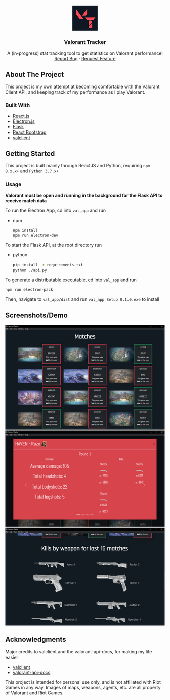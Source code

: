 <div id="top"></div>
<!--
*** Thanks for checking out the Best-README-Template. If you have a suggestion
*** that would make this better, please fork the repo and create a pull request
*** or simply open an issue with the tag "enhancement".
*** Don't forget to give the project a star!
*** Thanks again! Now go create something AMAZING! :D
-->



<!-- PROJECT SHIELDS -->
<!--
*** I'm using markdown "reference style" links for readability.
*** Reference links are enclosed in brackets [ ] instead of parentheses ( ).
*** See the bottom of this document for the declaration of the reference variables
*** for contributors-url, forks-url, etc. This is an optional, concise syntax you may use.
*** https://www.markdownguide.org/basic-syntax/#reference-style-links
-->

<!-- PROJECT LOGO -->
<br />
<div align="center">
  <a href="https://github.com/rpatel1023/valorant_tracker">
    <img src="images/v_track.png" alt="Logo" width="80" height="80">
  </a>

<h3 align="center">Valorant Tracker</h3>

  <p align="center">
    A (in-progress) stat tracking tool to get statistics on Valorant performance!
    <br />
    <a href="https://github.com/rpatel1023/valorant_tracker/issues">Report Bug</a>
    ·
    <a href="https://github.com/rpatel1023/valorant_tracker/issues">Request Feature</a>
  </p>
</div>




<!-- ABOUT THE PROJECT -->
## About The Project

This project is my own attempt at becoming comfortable with the Valorant Client API, and keeping track of my performance as I play Valorant.


### Built With

* [React.js](https://reactjs.org/)
* [Electron.js](https://www.electronjs.org/)
* [Flask](https://flask.palletsprojects.com/en/2.0.x/)
* [React Bootstrap](https://react-bootstrap.github.io/)
* [valclient](https://github.com/colinhartigan/valclient.py)

<!-- GETTING STARTED -->
## Getting Started

This project is built mainly through ReactJS and Python, requiring `npm 8.x.x+` and `Python 3.7.x+`

### Usage

**Valorant must be open and running in the background for the Flask API to receive match data**

To run the Electron App, cd into `val_app` and run
* npm

  ```sh
  npm install
  npm run electron-dev
  ```
To start the Flask API, at the root directory run
* python

  ```sh
  pip install -r requirements.txt
  python ./api.py
  ````
To generate a distributable executable, cd into `val_app` and run
```sh
npm run electron-pack
```
Then, navigate to `val_app/dist` and run  `val_app Setup 0.1.0.exe` to install

## Screenshots/Demo

![demo_2](https://github.com/rpatel1023/valorant_tracker/blob/master/images/Demo_2.png?raw=true)
![demo_3](https://github.com/rpatel1023/valorant_tracker/blob/master/images/Demo_3.png?raw=true)
![demo_1](https://github.com/rpatel1023/valorant_tracker/blob/master/images/Demo_1.png?raw=true)
<!-- ACKNOWLEDGMENTS -->
## Acknowledgments
Major credits to valclient and the valorant-api-docs, for making my life easier
* [valclient](https://github.com/colinhartigan/valclient.py)
* [valorant-api-docs](https://github.com/techchrism/valorant-api-docs)

This project is intended for personal use only, and is not affiliated with Riot Games in any way. Images of maps, weapons, agents, etc. are all property of Valorant and Riot Games.
